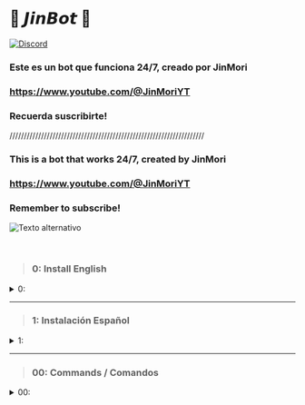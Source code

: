 # 🤖 𝙅𝙞𝙣𝘽𝙤𝙩 🤖  
<a href="https://discord.gg/p7GSnkNKXQ">
	<img src="https://img.shields.io/badge/discord-%2324292e.svg?&style=for-the-badge&logo=discord&logoColor=white" alt="Discord"/>
</a>


### Este es un bot que funciona 24/7, creado por JinMori
### https://www.youtube.com/@JinMoriYT
### Recuerda suscribirte!
////////////////////////////////////////////////////////////////////
### This is a bot that works 24/7, created by JinMori
### https://www.youtube.com/@JinMoriYT
### Remember to subscribe!

![Texto alternativo](https://cdn.discordapp.com/attachments/1200061285816082545/1249422615819456602/Miniaturas.png?ex=66673efc&is=6665ed7c&hm=c9d3cc93e7400e7df8a3f9e0a8f61c7453b988b805a9264a8a888383f4804217&)


<br/>

> ### 0: Install English
<details><summary>0:</summary>

# Requirements 📚
1. An account on BotHosting (To upload the code).  
	Register at: https://bot-hosting.net/

2. Download this code.

3. Your minecraft server.  
	Remember to change in the settings: ``online-mode`` and set it to ``false``!  
	You must also have OP, to place the bots in creative mode
   	/gamemode creative Bot1



# Installation ⚙
1. Create your account at BotHosting and get the 10 free coins.

2. Create your bot in node.js.

3. Wait for the bot server to load, and upload the "index.js" and "package.json" files in the files section.

4. Enter `index.js`, you can change the following:
   
`const bot = mineflayer.createBot({
  host: 'ip.aternos.host', // THIS IS THE IP OF YOUR SERVER
  username: 'BOTJIN', // HERE GOES THE BOT NAME
  port: 29595, // SERVER PORT
  version: '1.16.5',
})`
 
 Replace in `ip.aternos` with the IP of your server.
 In `port` you must change the `25565` for the port of your server, if not, it appears in the main menu of the server,
 You can replace the `username`, in this case `BOTJIN` with whatever name you want.

 5. Start the aternos server.
 
 6. Start your bot and wait for it to load.
    
 7. That's all, enjoy!

</details>

<hr/>

> ### 1: Instalación Español
<details><summary>1:</summary>

# Requisitos 📚
1. Una cuenta en BotHosting (Para cargar el código).  
	Registrate en: https://bot-hosting.net/

2. Descargar este código.

3. Tu servidor de minecraft.  
	Recuerda cambiar en la configuración: ``online-mode`` y ponerlo en ``false``!  
	También debes tener OP, para colocar los bots en modo creativo
   	/gamemode creative Bot1



# Instalación ⚙
1. Crea tu cuenta en BotHosting y obtén las 10 monedas gratuitas.

2. Crea tu bot en node.js.

3. Espera a que se cargue el servidor del bot, y sube los archivos "index.js" y "package.json" en la sección files.

4. Entra a `index.js`, podrás cambiar lo siguiente:
   
`const bot = mineflayer.createBot({
  host: 'ip.aternos.host', //ACA VA LA IP DE TU SERVIDOR  // SERVER IP
  username: 'BOTJIN', // ACA VA EL NOMBRE DEL BOT  // BOT NAME
  port: 29595, // PUERTO DEL SERVIDOR // SERVER PORT
  version: '1.16.5',
})`
 
 Reemplaza en `ip.aternos` por la ip de tu servidor.
 En `port` deberás cambiar el `25565` por el puerto de tu servidor, en caso de aternos, aparece en el menú principal del servidor,
 Puedes reemplazar el `username`, en este caso `BOTJIN` por el nombre que desees.

 5. Inicia el servidor de aternos.
 
 6. Inicia tu bot y espera que cargue.
    
 7. Eso es Todo, disfruta!

</details>

<hr/>   

> ### 00: Commands / Comandos
<details><summary>00:</summary>

Puedes cambiar el `/register contraseña`, por cualquier comando que consideres útil, sirve para autologear el bot cada vez que entra al servidor,
puedes cambiarlo por /login una vez que se haya registrado.

You can change the `/register password`, with any command that you consider useful, it serves to autolog the bot every time it enters the server,
you can change it to /login once you have registered.

`bot.on('spawn', () => {
  bot.chat('/register contraseña')  
});`

<hr/>

# Preguntas frecuentes - FAQ ❓

> ### 1: Error `unsupported/unknown protocol version: ###, update minecraft-data`?
<details><summary>A2:</summary>

Este error puede darse porque no todas las versiones son compatibles con mineflayer.
A la fecha 6/24, el bot es compatible con:
`- Supports Minecraft 1.8, 1.9, 1.10, 1.11, 1.12, 1.13, 1.14, 1.15, 1.16, 1.17, 1.18, 1.19 and 1.20.4`
Si tu bot no entra a la version que quieres, puedes probar usando el plugin ViaVersion, el cual hará que tu bot pueda entrar
en versiones compatibles. Si tu version es antigua, puedes usar ViaVersion Backwards para que funcione. (Testeado en 1.16.5, no requiere
via version ni backwards.)

This error may occur because not all versions are compatible with mineflayer.
As of 6/24, the bot is compatible with:
`- Supports Minecraft 1.8, 1.9, 1.10, 1.11, 1.12, 1.13, 1.14, 1.15, 1.16, 1.17, 1.18, 1.19 and 1.20.4`
If your bot does not enter the version you want, you can try using the ViaVersion plugin, which will make your bot enter
in compatible versions. If your version is old, you can use ViaVersion Backwards to make it work. (Tested in 1.16.5, does not require
via version or backwards.)

</details>

<hr/>

> ### 2: El bot está baneado? / Banned bot?
<details><summary>A3:</summary>

En caso de aternos, tienen un sistema que banea jugadores que han estado `Afk` durante mucho tiempo.
Puedes desbanearlos manualmente si esto sucede, o cambiar el nombre del bot en la config.

In case others, they have a system that bans players who have been 'Afk' for a long time.
You can unban them manually if this happens, or change the bot name in the config.
</details>

<hr/>

> ### 3: Funciona en bedrock? / BEDROCK MCPE?
<details><summary>A4:</summary>

Sí, funciona perfectamente en Bedrock, pero utilizando GeyserMC, creando un servidor de Java.
Requerirás el plugin GeyserMC y los plugins de ViaVersion.
Si no sabes instalar Geyser, hay muchos tutoriales en youtube!

Yes, it works perfectly in Bedrock, but using GeyserMC, creating a Java server.
You will require the GeyserMC plugin and the ViaVersion plugins.
If you don't know how to install Geyser, there are many tutorials on YouTube!

https://geysermc.org

</details>

<hr/>

> ### 4: Funciona con mods? / Works with mods?
<details><summary>A5:</summary>

A día de hoy, **NO** hay protocolos que funcionen para hacer correr el bot con mods. Ya que es algo externo al minecraft en sí.

It doesn't work with mods sadly.
</details>

<hr/>


# PRECAUCIÓN ⚠
### Este bot está desarrollado solo por entretenimiento y a modo de pruebas.
### No somos responsables de baneos o bugs que puedan generar en hostings como aternos.
**NO RECOMIENDO USARLO EN TU SERVIDOR PRINCIPAL, USALO EN UNO SECUNDARIO SI QUIERES CONFIGURAR COSAS O CONSTRUIR, ETC**
**SI TIENES DUDAS O PREGUNTAS, PUEDES ENTRAR A NUESTRO DISCORD CON EL BOTÓN QUE ESTÁ AL PRINCIPIO DE ESTA PÁGINA**

# CAUTION ⚠
### This bot is developed for entertainment and testing purposes only.
### We are not responsible for bans or bugs that may occur in hostings such as external ones.
**I DO NOT RECOMMEND USING IT ON YOUR MAIN SERVER, USE IT ON A SECONDARY SERVER IF YOU WANT TO CONFIGURE THINGS OR BUILD, ETC**
**IF YOU HAVE DOUBTS OR QUESTIONS, YOU CAN ENTER OUR DISCORD USING THE BUTTON AT THE BEGINNING OF THIS PAGE**
